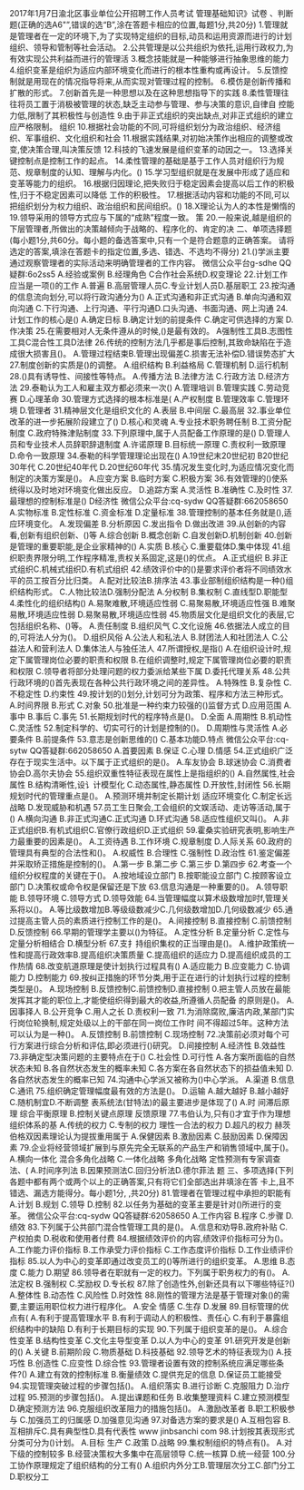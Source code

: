2017年1月7日渝北区事业单位公开招聘工作人员考试
管理基础知识》试卷
、判断题(正确的选A6"”,错误的选“B”,涂在答题卡相应的位置,每题1分,共20分)
1.管理就是管理者在一定的环境下,为了实现特定组织的目标,动员和运用资源而进行的计划
组织、领导和管制等社会活动。
2.公共管理是以公共组织为依托,运用行政权力,为有效实现公共利益而进行的管理活
3.概念技能就是一种能够进行抽象思维的能力
4.组织变革是组织为适应内部环境变化而进行的根本性重构或再设计。
5.反馈控制就是用现在的情况指导将来,从而实现对管理过程的控制。
6.模仿是创新传播和扩散的形式。
7.创新首先是一种思想以及在这种思想指导下的实践
8.柔性管理往往将员工置于消极被管理的状态,缺乏主动参与管理、参与决策的意识,自律自
控能力低,限制了其积极性与创造性
9.由于非正式组织的突出缺点,对非正式组织的建立应严格限制。
组织
10.根据社会功能的不同,可将组织划分为政治组织、经济组织、军事组织、文化组织和社会
11.根据实践结果,对初始决策作出相应的调整或改变,使决策合理,叫决策反馈
12.科技的飞速发展是组织变革的动因之一。
13.选择关键控制点是控制工作的起点。
14.柔性管理的基础是基于工作人员对组织行为规范、规章制度的认知、理解与内化。()
15.学习型组织就是在发展中形成了适应和变革等能力的组织。
16.根据归因理论,把失败归于稳定因素会提高以后工作的积极性,归于不稳定因素可以降低
工作的积极性。
17.根据活动内容和功能的不同,可以把组织划分为权力组织、政治组织和民间组织。()
18.X理论认为人的本性是懒惰的
19.领导采用的领导方式应与下属的“成熟”程度一致。
策
20.一般来说,越是组织的下层管理者,所做出的决策越倾向于战略的、程序化的、肯定的决
二、单项选择题(每小题1分,共60分。每小题的备选答案中,只有一个是符合题意的正确答案。
请将选定的答案,填涂在答题卡的指定位置,多选、错选、不选均不得分)
21.()学派主要通过观察管理者的实际活动来明确管理者的工作内容。
微信公众平台g-sdhe
QQ疑群:6o2ss5
A.经验或案例
B.经理角色
C合作社会系统D.权变理论
22.计划工作应当是一项()的工作
A.普遍
B.高层管理人员C.专业计划人员D.基层职工
23.按沟通的信息流向划分,可以将行政沟通分为()
A.正式沟通和非正式沟通
B.单向沟通和双向沟通
C.下行沟通、上行沟通、平行沟通D.口头沟通、书面沟通、网上沟通
24.计划工作的核心是()
A.确定日标
B.确定计划的前提条件
C.确定可供选择的方案
D.作决策
25.在需要相对人无条件遵从的时候,()是最有效的。
A强制性工具B.志图性工具C混合性工具D法律
26.传统的控制方法几乎都是事后控制,其致命缺陷在于造成很大损害且()。
A.管理过程结束B.管理出现偏差C.损害无法补偿D.错误势态扩大
27.制度创新的实质是()的调整。
A.组织结构
B.利益格局
C.管理机制
D.运行机制
28.()具有诱导性、间接性等特点。
A.传播方法
B.法律方法
C.行政方法
D.经济方法
29.泰勒认为工人和雇主双方都必须来一次()
A.管理培训
B.管理实践
C.劳动竞赛
D.心理革命
30.管理方式选择的根本标准是(
A.产权制度
B.管理效率
C.管理环境
D.管理者
31.精神层文化是组织文化的
A.表层
B.中间层
C.最高层
32.事业单位改革的进一步拓展阶段建立了()
D.核心和灵魂
A.专业技术职务聘任制
B.工资分配制度
C.政府特殊津贴制度
33.下列原理中,属于人员配备工作原理的是()
D.管理人员和专业技术人员辞职辞退制度
A.许诺原理
B.目标统一原理
C.责权利一致原理
D.命令一致原理
34.泰勒的科学管理理论出现在()
A.19世纪末20世纪初
B20世纪30年代
C.20世纪40年代
D.20世纪60年代
35.情况发生变化时,为适应情况变化而制定的决策方案是()。
A.应变方案
B.临时方案
C.积极方案
36.有效管理的()使系统得以及时地对环境变化做出反应。
D.追踪方案
A.灵活性
B.准确性
C.及时性
37.最理想的控制标准是()
D经济性
微信公众平台:cq-sydw
QQ答疑群:662058650
A.实物标准
B.定性标准
C.资金标准
D.定量标准
38.管理控制的基本任务就是(),适应环境变化。
A.发现偏差
B.分析原因
C.发出指令
D.做出改进
39.从创新的内容看,创新有组织创新、()等
A.综合创新
B.概念创新
C.自发创新D.机制创新
40.创新是管理的重要职能,是企业家精神的()
A.实质
B.核心
C.重要载体D.集中体现
41.组织职责界限分明,工作程序精准,责权关系固定,这是()的优点。
A.正式组织
B.非正式组织C.机械式组织D.有机式组织
42.绩效评价中的()是要求评价者将不同绩效水平的员工按百分比归类。
A.配对比较法B.排序法
43.事业部制组织结构是一种()组织结构形式。
C.人物比较法D.强制分配法
A.分权制
B.集权制
C.直线型D.职能型
4.柔性化的组织结构()
A.易聚难散,环境适应性弱
C.易聚易散,环境适应性强
B.难聚易散,环境适应性弱
D.易聚易散,环境适应性弱
45.物质层文化是组织文化的表层,它包括组织名称、()等。
A.责任制度
B.组织风气
C.文化设施
46.依据法人成立的目的,可将法人分为()。
D.组织风俗
A.公法人和私法人
B.财团法人和社团法人
C.公益法人和营利法人
D.集体法人与独任法人
47.所谓授权,是指()
A.在组织设计时,规定下属管理岗位必要的职责和权限
B.在组织调整时,规定下属管理岗位必要的职责和权限
C.领导者将部分处理问题的权力委派给某些下属
D.委托代理关系
48.公共行政环境的()首先表现在各种公共行政环境之间的差异性。
A.特殊性
B.复杂性
C.不稳定性
D.约束性
49.按计划的()划分,计划可分为政策、程序和方法三种形式。
A.时间界限
B.形式
C.对象
50.批准是一种约束力较强的()监督方式
D.应用范围
A.事中
B.事后
C.事先
51.长期规划时代的程序特点是()。
D.全面
A.周期性
B.机动性
C.灵活性
52.制定科学的、切实可行的计划是控制的()。
D.周期性与灵活性
A.必要条件
B.前提条件
53.意志是创新思维的()
C.基本功能D.特点
微信公众平台:cq-sytw
QQ答疑群:662058650
A.首要因素
B.保证
C.心理
D.情感
54.正式组织广泛存在于现实生活中。以下属于正式组织的是()。
A.车友协会
B.球迷协会
C.消费者协会D.高尔夫协会
55.组织双重性特征表现在属性上是指组织的()
A.自然属性,社会属性
B.结构清晰性,设讠计模型化
C.动态属性,静态属性
D.开放性,封闭性
56.长期规划时代的管理重点是()。
A.预测环境并制定长期计划
适应环境变化
C.制定长远战略
D.发现威胁和机遇
57.员工生日聚会,工会组织的文娱活动、走访等活动,属于()
A.横向沟通
B.非正式沟通C.正式沟通
D.环式沟通
58.适应性组织又叫()。
A.非正式组织B.有机式组织C.官僚行政组织D.正式组织
59.霍桑实验研究表明,影响生产力最重要的因素是()。
A.工资待遇
B.工作环境
C.规章制度
D.人际关系
60.政府的管理具有典型的合法性和()。
A.权威性
B.合理性
C.强制性
D.政治性
61.鉴定偏差并采取矫正措施是控制的()。
A.第一步
B.第二步
C.第三步
D.第四步
62.考查一个组织分权程度的关键在于()。
A.按地域设立部门
B.按职能设立部门
C.按顾客设立部门
D.决策权或命令权是保留还是下放
63.信息沟通是一种重要的()。
A.领导职能
B.领导环境
C.领导方式
D.领导效能
64.当管理幅度以算术级数增加时f,管理关系将以()。
A.等比级数增加B.等级级数减少C.几何级数增加D.几何级数减少
65.通过提高主管人员的素质进行控制工作的是()。
A.间接控制
B.直接控制
C.前馈控制
D.反馈控制
66.早期的管理学主要以()为特征。
A.定性分析
B.定量分析
C.定性与定量分析相结合
D.横型分析
67.支扌持组织集权的正当理由是()。
A.维护政策统一性和提高行政效率B.提高组织决策质量
C.提高组织的适应力
D.提高组织成员的工作热情
68.改变航道原理是使计划执行过程具有()
A.适应能力
B.应变能力
C.协调能力
D.控制能力
69.按纠正措施的环节分类,用于正在进行的计划执行过程的控制类型是()。
A.现场控制
B.反馈控制C.前馈控制D.直接控制
0.把主管人员放在最能发挥其才能的职位上,才能使组织得到最大的收益,所遵循人员配备
的原则是()。
A.因事择人
B.公开竞争
C.用人之长
D.责权利一致
71.为消除腐败,廉洁内政,某部门实行岗位轮换制,规定处级以上的干部在同一岗位工作时
间不得超过5年。这种方法可以认为是一种()。
A.反馈控制
B.前馈控制
C.现场控制
72.决策前必须对每个可行方案进行综合分析和评估,即必须进行()研究。
D.间接控制
A.经济性
B.效益性
73.非确定型决策问题的主要特点在于()
C.社会性
D.可行性
A.各方案所面临的自然状态未知
B.各自然状态发生的概率未知
C.各方案在各自然状态下的损益值未知
D.各自然状态发生的概率已知
74.沟通中心学派又被称为()中心学派。
A.渠道
B.信息
C.通讯
75.组织确定管理幅度最有效的方法是()。
D.运输
A.越大越好
B.越小越好
C.随机制宜D.不断调整
表系统法(甘特法)的最主要进步是体现了()
A.时
间滞后原理
综合平衡原理
B.控制关键点原理
反馈原理
77.韦伯认为,只有()才宜于作为理想组织体系的基
A.传统的权力
C.专制的权力
理性一合法的权力
D.超凡的权力
赫茨伯格双因素理论认为提拔重用属于
A.保健因素
B.激励因素
C.鼓励因素
D.保障因素
79.企业将经营领域扩展到与原先完全无联系的产品生产和销售领域中,属于()。
A.横向一体化
混合多角化战略
C.一体化战略
多角化战略
定性预测有专家调查法、(
A.时间序列法
B.因果预测法C.回归分析法D.德尔菲法
题
三、多项选择(下列各题中都有两个或两个以上的正确答案,只有将它们全部选出井填涂在答
卡上,且不错选、漏选方能得分。每小题1分,
,共20分)
81.管理者在管理过程中承担的职能有
A.计划
B.规划
C.领导
D.控制
82.以任务为基础的变革主要是针对()所进行的变革。
微信公众平台:cq-sydw
QQ答疑群:62058650
A.工作内容
B.程序
C.步骤
D.绩效
83.下列属于公共部门混合性管理工具的是()。
A.信息和劝导B.政府补贴
C.产权拍卖
D.税收和使用者付费
84.根据绩效评价的内容,绩效评价指标可分为()。
A.工作能力评价指标
B.工作承受力评价指标
C.工作态度评价指标
D.工作业绩评价指标
85.以人为中心的变革即通过改变员工的()等所进行的组织变革。
A.思维
B.态度
C.能力
D.期望
86.领导者在职就有一定的权力。下列属于职务权力的有()。
A.法定权
B.强制权
C.奖励权
D.专长权
87.除了创造性外,创新还具有以下哪些特征?()
A.整体性
B.动态性
C.风险性
D.时效性
88.刚性的管理方法是基于管理对象()的需要,主要运用职位权力进行程序化。
A.安全
情感
C.生存
D.发展
89.目标管理的优点有(
A.有利于提高管理水平
B.有利于调动人的积极性、责任心
C.有利于暴露组织结构中的缺陷
D.有利于长期目标的实现
90.下列属于组织变革的是()。
A.综合性变革
B.结构性变革
C.文化主导型变革
D.以人为中心的变革
91.研究开发是创新的()
A.关键
B.前期阶段
C.物质基础
D.科技基础
92.领导艺术的特征表现为()
A.技巧性
B.创造性
C.应变性
D.综合性
93.管理者设置有效的控制系统应满足哪些条件?()
A.建立有效的控制标准
B.衡量绩效
C.提供充足的信息
D.保证员工能接受
94.实现管理突破过程的步骤包括()。
A.组织落实
B.进行诊断
C.克服阻力
D.治疗过程
95.预测的步骤包括()。
A.提出课题和任务
B.收集整理资料
C.建立预测模型
D.确定预测方法
96.克服组织改革阻力的措施包括()。
A.激励改革者
B.职工积极参与
C.加强员工的归属感
D.加强意见沟通
97.对备选方案的要求是()
A.互相包容
B.互相排斥C.具有典型性D.具有代表性
www jinbsanchi com
98.计划按其表现形式分类可分为()计划。
A.目标
生产
C.政策
D.战略
99.集权制组织的特点有()。
A.对下级的控制较多
B.经营决策权大多集中在高层领导
C.统一核算
D.统一经营
100.分工协作原理规定了组织结构的分工有()
A.组织内外分工B.管理层次分工C.部门分工
D.职权分工
